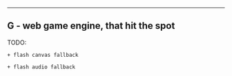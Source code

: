 
------------------------------------------------
G - web game engine, that hit the spot
------------------------------------------------




TODO:

    + flash canvas fallback

    + flash audio fallback
